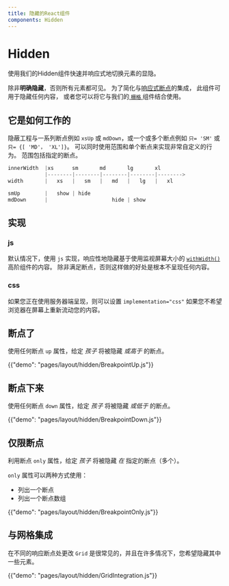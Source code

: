```yaml
---
title: 隐藏的React组件
components: Hidden
---
```

# Hidden

<p class="description">使用我们的Hidden组件快速并响应式地切换元素的显隐。</p>

除非**明确隐藏**，否则所有元素都可见。 为了简化与[响应式断点](/layout/basics/)的集成， 此组件可用于隐藏任何内容， 或者您可以将它与我们的[ ` 栅格 ` ](/layout/grid/)组件结合使用。

## 它是如何工作的

隐蔽工程与一系列断点例如 `xsUp` 或 `mdDown`，或一个或多个断点例如 `只= 'SM'` 或 `只= {[ 'MD'， 'XL']}`。 可以同时使用范围和单个断点来实现非常自定义的行为。 范围包括指定的断点。

```js
innerWidth  |xs      sm       md       lg       xl
            |--------|--------|--------|--------|-------->
width       |   xs   |   sm   |   md   |   lg   |   xl

smUp        |   show | hide
mdDown      |                     hide | show

```

## 实现

### js

默认情况下，使用 `js` 实现，响应性地隐藏基于使用监视屏幕大小的 [`withWidth()`](/layout/breakpoints/#withwidth-) 高阶组件的内容。 除非满足断点，否则这样做的好处是根本不呈现任何内容。

### css

如果您正在使用服务器端呈现，则可以设置 `implementation="css"` 如果您不希望浏览器在屏幕上重新流动您的内容。

## 断点了

使用任何断点 `up` 属性，给定 *孩子* 将被隐藏 *或高于* 的断点。

{{"demo": "pages/layout/hidden/BreakpointUp.js"}}

## 断点下来

使用任何断点 `down` 属性，给定 *孩子* 将被隐藏 *或低于* 的断点。

{{"demo": "pages/layout/hidden/BreakpointDown.js"}}

## 仅限断点

利用断点 `only` 属性，给定 *孩子* 将被隐藏 *在* 指定的断点（多个）。

`only` 属性可以两种方式使用：

- 列出一个断点
- 列出一个断点数组

{{"demo": "pages/layout/hidden/BreakpointOnly.js"}}

## 与网格集成

在不同的响应断点处更改 `Grid` 是很常见的，并且在许多情况下，您希望隐藏其中一些元素。

{{"demo": "pages/layout/hidden/GridIntegration.js"}}